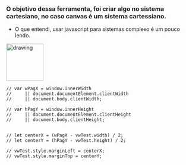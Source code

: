 ### O objetivo dessa ferramenta, foi criar algo no sistema cartesiano, no caso canvas é um sistema cartessiano.
- O que entendi, usar javascript para sistemas complexo é um pouco lendo.

<img src="https://raw.githubusercontent.com/devnaelson/portfolio/main/projects/3dJS/ferramenta.png" alt="drawing" width="100"/>

```
// var wPagX = window.innerWidth
//     || document.documentElement.clientWidth
//     || document.body.clientWidth;

// var hPagY = window.innerHeight
//     || document.documentElement.clientHeight
//     || document.body.clientHeight;


// let centerX = (wPagX - vwTest.width) / 2;
// let centerY = (hPagY - vwTest.height) / 2;

// vwTest.style.marginLeft = centerX;
// vwTest.style.marginTop = centerY;
```
